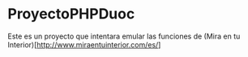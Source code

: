 # ProyectoPHPDuoc

Este es un proyecto que intentara emular las funciones de (Mira en tu Interior)[http://www.miraentuinterior.com/es/]
